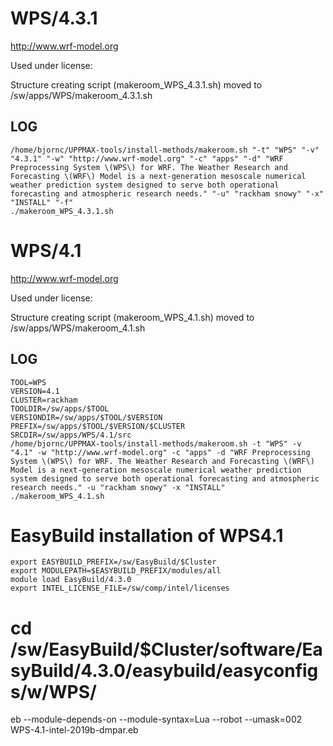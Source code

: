 WPS/4.3.1
========================

<http://www.wrf-model.org>

Used under license:



Structure creating script (makeroom_WPS_4.3.1.sh) moved to /sw/apps/WPS/makeroom_4.3.1.sh

LOG
---

    /home/bjornc/UPPMAX-tools/install-methods/makeroom.sh "-t" "WPS" "-v" "4.3.1" "-w" "http://www.wrf-model.org" "-c" "apps" "-d" "WRF Preprocessing System \(WPS\) for WRF. The Weather Research and Forecasting \(WRF\) Model is a next-generation mesoscale numerical weather prediction system designed to serve both operational forecasting and atmospheric research needs." "-u" "rackham snowy" "-x" "INSTALL" "-f"
    ./makeroom_WPS_4.3.1.sh
WPS/4.1
========================

<http://www.wrf-model.org>

Used under license:


Structure creating script (makeroom_WPS_4.1.sh) moved to /sw/apps/WPS/makeroom_4.1.sh

LOG
---

    TOOL=WPS
    VERSION=4.1
    CLUSTER=rackham
    TOOLDIR=/sw/apps/$TOOL
    VERSIONDIR=/sw/apps/$TOOL/$VERSION
    PREFIX=/sw/apps/$TOOL/$VERSION/$CLUSTER
    SRCDIR=/sw/apps/WPS/4.1/src
    /home/bjornc/UPPMAX-tools/install-methods/makeroom.sh -t "WPS" -v "4.1" -w "http://www.wrf-model.org" -c "apps" -d "WRF Preprocessing System \(WPS\) for WRF. The Weather Research and Forecasting \(WRF\) Model is a next-generation mesoscale numerical weather prediction system designed to serve both operational forecasting and atmospheric research needs." -u "rackham snowy" -x "INSTALL" 
    ./makeroom_WPS_4.1.sh

# EasyBuild installation of WPS4.1

    export EASYBUILD_PREFIX=/sw/EasyBuild/$Cluster
    export MODULEPATH=$EASYBUILD_PREFIX/modules/all
    module load EasyBuild/4.3.0
    export INTEL_LICENSE_FILE=/sw/comp/intel/licenses

#   cd /sw/EasyBuild/$Cluster/software/EasyBuild/4.3.0/easybuild/easyconfigs/w/WPS/
   eb --module-depends-on --module-syntax=Lua --robot --umask=002 WPS-4.1-intel-2019b-dmpar.eb


